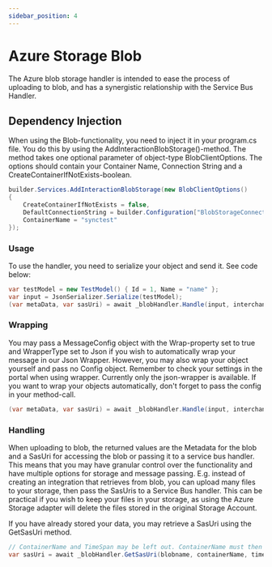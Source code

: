 ```yaml
---
sidebar_position: 4
---
```


# Azure Storage Blob
The Azure blob storage handler is intended to ease the process of uploading to blob, and has a synergistic relationship with the Service Bus Handler.

## Dependency Injection
When using the Blob-functionality, you need to inject it in your program.cs file. You do this by using the AddInteractionBlobStorage()-method. The method takes one optional parameter of object-type BlobClientOptions. The options should contain your Container Name, Connection String and a CreateContainerIfNotExists-boolean.

```csharp
builder.Services.AddInteractionBlobStorage(new BlobClientOptions()
{
    CreateContainerIfNotExists = false,
    DefaultConnectionString = builder.Configuration["BlobStorageConnectionString"],
    ContainerName = "synctest"
});
```

### Usage
To use the handler, you need to serialize your object and send it. See code below:
```csharp
var testModel = new TestModel() { Id = 1, Name = "name" };
var input = JsonSerializer.Serialize(testModel);
(var metaData, var sasUri) = await _blobHandler.Handle(input, interchangeId: interchangeId);
```


### Wrapping
You may pass a MessageConfig object with the Wrap-property set to true and WrapperType set to Json if you wish to automatically wrap your message in our Json Wrapper. However, you may also wrap your object yourself and pass no Config object. Remember to check your settings in the portal when using wrapper. 
Currently only the json-wrapper is available.
If you want to wrap your objects automatically, don't forget to pass the config in your method-call.
```csharp
(var metaData, var sasUri) = await _blobHandler.Handle(input, interchangeId: interchangeId, config:config);
```

### Handling
When uploading to blob, the returned values are the Metadata for the blob and a SasUri for accessing the blob or passing it to a service bus handler. This means that you may have granular control over the functionality and have multiple options for storage and message passing.
E.g. instead of creating an integration that retrieves from blob, you can upload many files to your storage, then pass the SasUris to a Service Bus handler. This can be practical if you wish to keep your files in your storage, as using the Azure Storage adapter will delete the files stored in the original Storage Account.

If you have already stored your data, you may retrieve a SasUri using the GetSasUri method.
```csharp
// ContainerName and TimeSpan may be left out. ContainerName must then be set in your BlobClientOptions.
var sasUri = await _blobHandler.GetSasUri(blobname, containerName, timespan);
```
